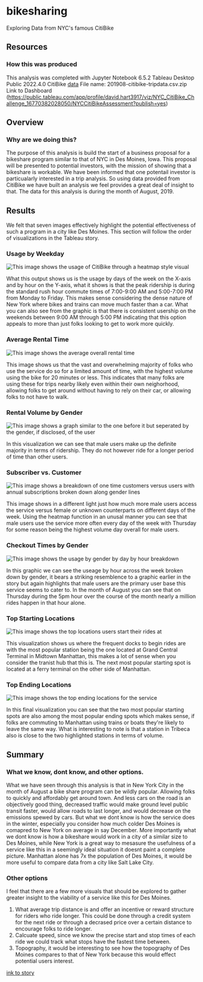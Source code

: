 # bikesharing
Exploring Data from NYC's famous CitiBike

## Resources
### How this was produced
This analysis was completed with
Jupyter Notebook 6.5.2
Tableau Desktop Public 2022.4.0
CitiBike [data](https://s3.amazonaws.com/tripdata/index.html)
File name:  201908-citibike-tripdata.csv.zip 
Link to Dashboard (https://public.tableau.com/app/profile/david.hart3917/viz/NYC_CitiBike_Challenge_16770382028050/NYCCitiBikeAssessment?publish=yes)

## Overview
### Why are we doing this?
The purpose of this analysis is build the start of a business proposal for a bikeshare program similar to that of NYC in Des Moines, Iowa. This proposal will be
presented to potential investors, with the mission of showing that a bikeshare is workable. We have been informed that one potentail investor is particualarly
interested in a trip analysis. So using data provided from CitiBike we have built an analysis we feel provides a great deal of insight to that. The data for this
analysis is during the month of August, 2019.

## Results
We felt that seven images effectively highlight the potential effectiveness of such a program in a city like Des Moines. This section will follow the order of
visualizations in the Tableau story.

### Usage by Weekday

![This image shows the usage of CitiBike through a heatmap style visual](https://github.com/dh4rt/bikesharing/blob/main/Visualizations/Trips_By_Day.png)

What this output shows us is the usage by days of the week on the X-axis and by hour on the Y-axis, what it shows is that the peak ridership is during the standard
rush hour commute times of 7:00-9:00 AM and 5:00-7:00 PM from Monday to Friday. This makes sense considering the dense nature of New York where bikes and trains
can move much faster than a car. What you can also see from the graphic is that there is consistent usership on the weekends between 9:00 AM through 5:00 PM
indicating that this option appeals to more than just folks looking to get to work more quickly.

### Average Rental Time

![This image shows the average overall rental time](https://github.com/dh4rt/bikesharing/blob/main/Visualizations/Checkout_Time.png)

This image shows us that the vast and overwhelming majority of folks who use the service do so for a limited amount of time, with the highest volume using the
bike for 20 minutes or less. This indicates that many folks are using these for trips nearby likely even within their own neighorhood, allowing folks to get
around without having to rely on their car, or allowing folks to not have to walk.

### Rental Volume by Gender

![This image shows a graph similar to the one before it but seperated by the gender, if disclosed, of the user](https://github.com/dh4rt/bikesharing/blob/main/Visualizations/Checkout_Gender.png)

In this visualization we can see that male users make up the definite majority in terms of ridership. They do not however ride for a longer period of time than 
other users.

### Subscriber vs. Customer

![This image shows a breakdown of one time customers versus users with annual subscriptions broken down along gender lines](https://github.com/dh4rt/bikesharing/blob/main/Visualizations/Gender_by_day.png)

This image shows in a different light just how much more male users access the service versus female or unknown counterparts on different days of the week.
Using the heatmap function in an unusal manner you can see that male users use the service more often every day of the week with Thursday for some reason
being the highest volume day overall for male users.

### Checkout Times by Gender

![This image shows the usage by gender by day by hour breakdown](https://github.com/dh4rt/bikesharing/blob/main/Visualizations/Trips_by_Gender.png)

In this graphic we can see the useage by hour across the week broken down by gender, it bears a striking resemblence to a graphic earlier in the story
but again highlights that male users are the primary user base this service seems to cater to. In the month of August you can see that on Thursday during the
5pm hour over the course of the month nearly a million rides happen in that hour alone.

### Top Starting Locations

![This image shows the top locations users start their rides at](https://github.com/dh4rt/bikesharing/blob/main/Visualizations/Top_starting_locations.png)

This visualization shows us where the frequent docks to begin rides are with the most popular station being the one located at Grand Central Terminal in 
Midtown Manhattan, this makes a lot of sense when you consider the tranist hub that this is. The next most popular starting spot is located at a ferry
terminal on the other side of Manhattan.

### Top Ending Locations

![This image shows the top ending locations for the service](https://github.com/dh4rt/bikesharing/blob/main/Visualizations/Top_Ending_Locations.png)

In this final visualization you can see that the two most popular starting spots are also among the most popular ending spots which makes sense, if folks are
commuting to Manhattan using trains or boats they're likely to leave the same way. What is interesting to note is that a station in Tribeca also is close to
the two highlighted stations in terms of volume.

## Summary
### What we know, dont know, and other options.

What we have seen through this analysis is that in New York City in the month of August a bike share program can be wildly popular. Allowing folks to quickly
and affordably get around town. And less cars on the road is an objectively good thing, decreased traffic would make ground level public transit faster,
would allow roads to last longer, and would decrease on the emissions spewed by cars. But what we dont know is how the service does in the winter, especially
you consider how much colder Des Moines is comapred to New York on average in say December. More importantly what we dont know is how a bikeshare would work
in a city of a similar size to Des Moines, while New York is a great way to mesasure the usefulness of a service like this in a seemingly ideal situation it
doesnt paint a complete picture. Manhattan alone has 7x the population of Des Moines, it would be more useful to compare data from a city like Salt Lake City.

### Other options
I feel that there are a few more visuals that should be explored to gather greater insight to the viability of a service like this for Des Moines.

1. What average trip distance is and offer an incentive or reward structure for riders who ride longer. This could be done through a credit system for the next ride or through a decrased price over a certain distance to encourage folks to ride longer.
2. Calcuate speed, since we know the precise start and stop times of each ride we could track what stops have the fastest time between.
3. Topography, it would be interesting to see how the topography of Des Moines compares to that of New York because this would effect potential users interest.

[ink to story](https://public.tableau.com/app/profile/david.hart3917/viz/NYC_CitiBike_Challenge_16770382028050/NYCCitiBikeAssessment?publish=yes)

